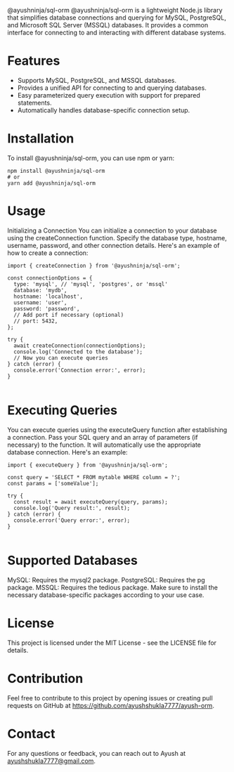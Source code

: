 @ayushninja/sql-orm
@ayushninja/sql-orm is a lightweight Node.js library that simplifies database connections and querying for MySQL, PostgreSQL, and Microsoft SQL Server (MSSQL) databases. It provides a common interface for connecting to and interacting with different database systems.

# Features
- Supports MySQL, PostgreSQL, and MSSQL databases.
- Provides a unified API for connecting to and querying databases.
- Easy parameterized query execution with support for prepared statements.
- Automatically handles database-specific connection setup.


# Installation
To install @ayushninja/sql-orm, you can use npm or yarn:

```
npm install @ayushninja/sql-orm
# or
yarn add @ayushninja/sql-orm
```
# Usage
Initializing a Connection
You can initialize a connection to your database using the createConnection function. Specify the database type, hostname, username, password, and other connection details. Here's an example of how to create a connection:

```
import { createConnection } from '@ayushninja/sql-orm';

const connectionOptions = {
  type: 'mysql', // 'mysql', 'postgres', or 'mssql'
  database: 'mydb',
  hostname: 'localhost',
  username: 'user',
  password: 'password',
  // Add port if necessary (optional)
  // port: 5432,
};

try {
  await createConnection(connectionOptions);
  console.log('Connected to the database');
  // Now you can execute queries
} catch (error) {
  console.error('Connection error:', error);
}


```
# Executing Queries
You can execute queries using the executeQuery function after establishing a connection. Pass your SQL query and an array of parameters (if necessary) to the function. It will automatically use the appropriate database connection. Here's an example:

```
import { executeQuery } from '@ayushninja/sql-orm';

const query = 'SELECT * FROM mytable WHERE column = ?';
const params = ['someValue'];

try {
  const result = await executeQuery(query, params);
  console.log('Query result:', result);
} catch (error) {
  console.error('Query error:', error);
}


```

# Supported Databases
MySQL: Requires the mysql2 package.
PostgreSQL: Requires the pg package.
MSSQL: Requires the tedious package.
Make sure to install the necessary database-specific packages according to your use case.

# License
This project is licensed under the MIT License - see the LICENSE file for details.

# Contribution
Feel free to contribute to this project by opening issues or creating pull requests on GitHub at https://github.com/ayushshukla7777/ayush-orm.

# Contact
For any questions or feedback, you can reach out to Ayush at ayushshukla7777@gmail.com.

